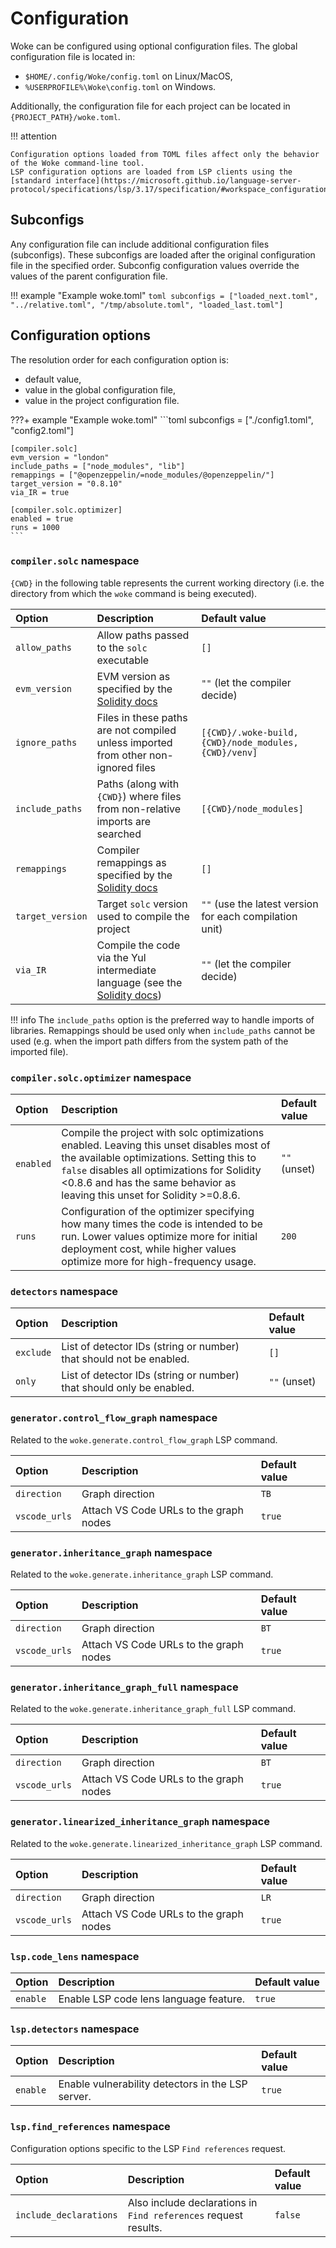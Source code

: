 # Configuration

Woke can be configured using optional configuration files. The global configuration file is located in:

- `$HOME/.config/Woke/config.toml` on Linux/MacOS,
- `%USERPROFILE%\Woke\config.toml` on Windows.

Additionally, the configuration file for each project can be located in `{PROJECT_PATH}/woke.toml`.

!!! attention

    Configuration options loaded from TOML files affect only the behavior of the Woke command-line tool.
    LSP configuration options are loaded from LSP clients using the [standard interface](https://microsoft.github.io/language-server-protocol/specifications/lsp/3.17/specification/#workspace_configuration).

## Subconfigs
Any configuration file can include additional configuration files (subconfigs). These subconfigs are loaded after the original configuration file in the specified order. Subconfig configuration values override the values of the parent configuration file.

!!! example "Example woke.toml"
    ```toml
    subconfigs = ["loaded_next.toml", "../relative.toml", "/tmp/absolute.toml", "loaded_last.toml"]
    ```

## Configuration options
The resolution order for each configuration option is:

- default value,
- value in the global configuration file,
- value in the project configuration file.

???+ example "Example woke.toml"
    ```toml
    subconfigs = ["./config1.toml", "config2.toml"]

    [compiler.solc]
    evm_version = "london"
    include_paths = ["node_modules", "lib"]
    remappings = ["@openzeppelin/=node_modules/@openzeppelin/"]
    target_version = "0.8.10"
    via_IR = true

    [compiler.solc.optimizer]
    enabled = true
    runs = 1000
    ```

### `compiler.solc` namespace
`{CWD}` in the following table represents the current working directory (i.e. the directory from which the `woke` command is being executed).

| Option                        | Description                                                                                                                                    | Default value                                           |
|:------------------------------|:-----------------------------------------------------------------------------------------------------------------------------------------------|:--------------------------------------------------------|
| `allow_paths`                 | Allow paths passed to the `solc` executable                                                                                                    | `[]`                                                    |
| `evm_version`                 | EVM version as specified by the [Solidity docs](https://docs.soliditylang.org/en/latest/using-the-compiler.html#target-options)                | `""` (let the compiler decide)                          |
| `ignore_paths`                | Files in these paths are not compiled unless imported from other non-ignored files                                                             | `[{CWD}/.woke-build, {CWD}/node_modules, {CWD}/venv]`   |
| <nobr>`include_paths`</nobr>  | Paths (along with `{CWD}`) where files from non-relative imports are searched                                                                  | `[{CWD}/node_modules]`                                  |
| `remappings`                  | Compiler remappings as specified by the [Solidity docs](https://docs.soliditylang.org/en/latest/path-resolution.html#import-remapping)         | `[]`                                                    |
| <nobr>`target_version`</nobr> | Target `solc` version used to compile the project                                                                                              | `""` (use the latest version for each compilation unit) |
| `via_IR`                      | Compile the code via the Yul intermediate language (see the [Solidity docs](https://docs.soliditylang.org/en/latest/ir-breaking-changes.html)) | `""` (let the compiler decide)                          |

!!! info
    The `include_paths` option is the preferred way to handle imports of libraries. Remappings should be used only when `include_paths` cannot be used (e.g. when the import path differs from the system path of the imported file).

### `compiler.solc.optimizer` namespace

| Option    | Description                                                                                                                                                                                                                                                        | Default value |
|:----------|:-------------------------------------------------------------------------------------------------------------------------------------------------------------------------------------------------------------------------------------------------------------------|:--------------|
| `enabled` | Compile the project with solc optimizations enabled. Leaving this unset disables most of the available optimizations. Setting this to `false` disables all optimizations for Solidity <0.8.6 and has the same behavior as leaving this unset for Solidity >=0.8.6. | `""` (unset)  |
| `runs`    | Configuration of the optimizer specifying how many times the code is intended to be run. Lower values optimize more for initial deployment cost, while higher values optimize more for high-frequency usage.                                                       | `200`         |

### `detectors` namespace

| Option    | Description                                                          | Default value |
|:----------|:---------------------------------------------------------------------|:--------------|
| `exclude` | List of detector IDs (string or number) that should not be enabled.  | `[]`          |
| `only`    | List of detector IDs (string or number) that should only be enabled. | `""` (unset)  |

### `generator.control_flow_graph` namespace
Related to the `woke.generate.control_flow_graph` LSP command.

| Option        | Description                            | Default value |
|:--------------|:---------------------------------------|:--------------|
| `direction`   | Graph direction                        | `TB`          |
| `vscode_urls` | Attach VS Code URLs to the graph nodes | `true`        |

### `generator.inheritance_graph` namespace
Related to the `woke.generate.inheritance_graph` LSP command.

| Option        | Description                            | Default value |
|:--------------|:---------------------------------------|:--------------|
| `direction`   | Graph direction                        | `BT`          |
| `vscode_urls` | Attach VS Code URLs to the graph nodes | `true`        |

### `generator.inheritance_graph_full` namespace
Related to the `woke.generate.inheritance_graph_full` LSP command.

| Option        | Description                            | Default value |
|:--------------|:---------------------------------------|:--------------|
| `direction`   | Graph direction                        | `BT`          |
| `vscode_urls` | Attach VS Code URLs to the graph nodes | `true`        |

### `generator.linearized_inheritance_graph` namespace
Related to the `woke.generate.linearized_inheritance_graph` LSP command.

| Option        | Description                            | Default value |
|:--------------|:---------------------------------------|:--------------|
| `direction`   | Graph direction                        | `LR`          |
| `vscode_urls` | Attach VS Code URLs to the graph nodes | `true`        |

### `lsp.code_lens` namespace

| Option   | Description                            | Default value |
|:---------|:---------------------------------------|:--------------|
| `enable` | Enable LSP code lens language feature. | `true`        |

### `lsp.detectors` namespace

| Option   | Description                                       | Default value |
|:---------|:--------------------------------------------------|:--------------|
| `enable` | Enable vulnerability detectors in the LSP server. | `true`        |

### `lsp.find_references` namespace
Configuration options specific to the LSP `Find references` request.

| Option                 | Description                                                     | Default value |
|:-----------------------|:----------------------------------------------------------------|:--------------|
| `include_declarations` | Also include declarations in `Find references` request results. | `false`       |
